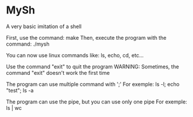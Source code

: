 # MySh
A very basic imitation of a shell

First, use the command: make
Then, execute the program with the command: ./mysh

You can now use linux commands like: ls, echo, cd, etc...

Use the command "exit" to quit the program
WARNING: Sometimes, the command "exit" doesn't work the first time 

The program can use multiple command with ';'
For exemple: ls -l; echo "test"; ls -a

The program can use the pipe, but you can use only one pipe
For exemple: ls | wc
